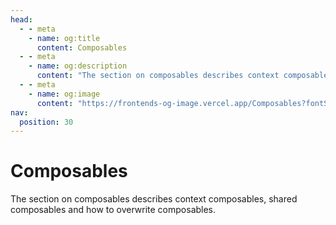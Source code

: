 ```yaml
---
head:
  - - meta
    - name: og:title
      content: Composables
  - - meta
    - name: og:description
      content: "The section on composables describes context composables, shared composables and how to overwrite composables."
  - - meta
    - name: og:image
      content: "https://frontends-og-image.vercel.app/Composables?fontSize=150px"
nav:
  position: 30
---
```


# Composables

The section on composables describes context composables, shared composables and how to overwrite composables.

<PageRef page="./composables/context-composables" title="Context Composables" sub="Context composables allow for a more granular way of sharing state between components." />
<PageRef page="./composables/shared-composables" title="Shared Composables" sub="Sometimes we want only one instance of a specific composable to be shared between all components." />
<PageRef page="./composables/overwriting-composables" title="Overwriting Composables" sub="Replace and overwrite almost any part of the composables package in order to achieve highly customized solution." />
